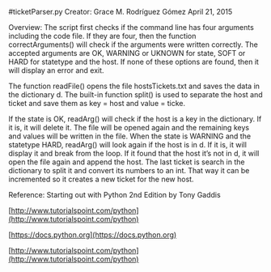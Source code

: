 #ticketParser.py
Creator: Grace M. Rodríguez Gómez
April 21, 2015

Overview:
The script first checks if the command line has four arguments including the code file. If they are four, then the function correctArguments() will check if the arguments were written correctly. The accepted arguments are OK, WARNING or UKNOWN for state, SOFT or HARD for statetype and the host. If none of these options are found, then it will display an error and exit.

The function readFile() opens the file hostsTickets.txt and saves the data in the dictionary d. The built-in function split() is used to separate the host and ticket and save them as key = host and value = ticke.

If the state is OK, readArg() will check if the host is a key in the dictionary. If it is, it will delete it. The file will be opened again and the remaining keys and values will be written in the file. When the state is WARNING and the statetype HARD, readArg() will look again if the host is in d. If it is, it will display it and break from the loop. If it found that the host it’s not in d, it will open the file again and append the host. The last ticket is search in the dictionary to split it and convert its numbers to an int. That way it can be incremented so it creates a new ticket for the new host.

Reference:
Starting out with Python 2nd Edition by Tony Gaddis

[http://www.tutorialspoint.com/python](http://www.tutorialspoint.com/python)

[https://docs.python.org](https://docs.python.org)

[http://www.tutorialspoint.com/python](http://www.tutorialspoint.com/python)
